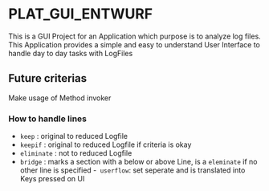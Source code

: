 # PLAT_GUI_ENTWURF
This is a GUI Project for an Application which purpose is to analyze log files.
This Application provides a simple and easy to understand User Interface to handle day to day tasks with LogFiles


## Future criterias

Make usage of Method invoker

### How to handle lines
- ```keep``` : original to reduced Logfile
- ```keepif``` : original to reduced Logfile if criteria is okay
- ```eliminate``` : not to reduced Logfile
- ```bridge``` : marks a section with a below or above Line, is a ```eleminate``` if no other line is specified
-``` userflow```: set seperate and is translated into Keys pressed on UI
